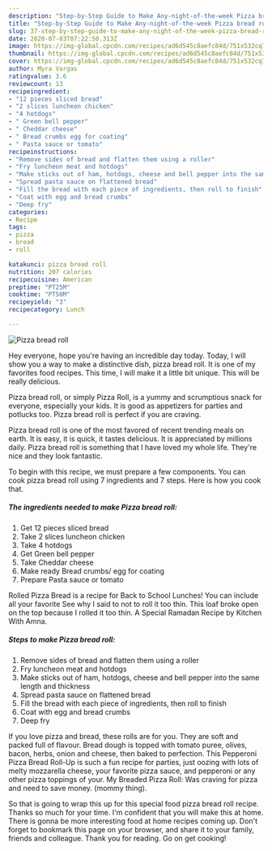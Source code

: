 ```yaml
---
description: "Step-by-Step Guide to Make Any-night-of-the-week Pizza bread roll"
title: "Step-by-Step Guide to Make Any-night-of-the-week Pizza bread roll"
slug: 37-step-by-step-guide-to-make-any-night-of-the-week-pizza-bread-roll
date: 2020-07-03T07:22:50.313Z
image: https://img-global.cpcdn.com/recipes/ad6d545c8aefc84d/751x532cq70/pizza-bread-roll-recipe-main-photo.jpg
thumbnail: https://img-global.cpcdn.com/recipes/ad6d545c8aefc84d/751x532cq70/pizza-bread-roll-recipe-main-photo.jpg
cover: https://img-global.cpcdn.com/recipes/ad6d545c8aefc84d/751x532cq70/pizza-bread-roll-recipe-main-photo.jpg
author: Myra Vargas
ratingvalue: 3.6
reviewcount: 13
recipeingredient:
- "12 pieces sliced bread"
- "2 slices luncheon chicken"
- "4 hotdogs"
- " Green bell pepper"
- " Cheddar cheese"
- " Bread crumbs egg for coating"
- " Pasta sauce or tomato"
recipeinstructions:
- "Remove sides of bread and flatten them using a roller"
- "Fry luncheon meat and hotdogs"
- "Make sticks out of ham, hotdogs, cheese and bell pepper into the same length and thickness"
- "Spread pasta sauce on flattened bread"
- "Fill the bread with each piece of ingredients, then roll to finish"
- "Coat with egg and bread crumbs"
- "Deep fry"
categories:
- Recipe
tags:
- pizza
- bread
- roll

katakunci: pizza bread roll 
nutrition: 207 calories
recipecuisine: American
preptime: "PT25M"
cooktime: "PT50M"
recipeyield: "3"
recipecategory: Lunch

---
```



![Pizza bread roll](https://img-global.cpcdn.com/recipes/ad6d545c8aefc84d/751x532cq70/pizza-bread-roll-recipe-main-photo.jpg)

Hey everyone, hope you're having an incredible day today. Today, I will show you a way to make a distinctive dish, pizza bread roll. It is one of my favorites food recipes. This time, I will make it a little bit unique. This will be really delicious.

Pizza bread roll, or simply Pizza Roll, is a yummy and scrumptious snack for everyone, especially your kids. It is good as appetizers for parties and potlucks too. Pizza bread roll is perfect if you are craving.

Pizza bread roll is one of the most favored of recent trending meals on earth. It is easy, it is quick, it tastes delicious. It is appreciated by millions daily. Pizza bread roll is something that I have loved my whole life. They're nice and they look fantastic.


To begin with this recipe, we must prepare a few components. You can cook pizza bread roll using 7 ingredients and 7 steps. Here is how you cook that.

<!--inarticleads1-->

##### The ingredients needed to make Pizza bread roll:

1. Get 12 pieces sliced bread
1. Take 2 slices luncheon chicken
1. Take 4 hotdogs
1. Get  Green bell pepper
1. Take  Cheddar cheese
1. Make ready  Bread crumbs/ egg for coating
1. Prepare  Pasta sauce or tomato


Rolled Pizza Bread is a recipe for Back to School Lunches! You can include all your favorite See why I said to not to roll it too thin. This loaf broke open on the top because I rolled it too thin. A Special Ramadan Recipe by Kitchen With Amna. 

<!--inarticleads2-->

##### Steps to make Pizza bread roll:

1. Remove sides of bread and flatten them using a roller
1. Fry luncheon meat and hotdogs
1. Make sticks out of ham, hotdogs, cheese and bell pepper into the same length and thickness
1. Spread pasta sauce on flattened bread
1. Fill the bread with each piece of ingredients, then roll to finish
1. Coat with egg and bread crumbs
1. Deep fry


If you love pizza and bread, these rolls are for you. They are soft and packed full of flavour. Bread dough is topped with tomato puree, olives, bacon, herbs, onion and cheese, then baked to perfection. This Pepperoni Pizza Bread Roll-Up is such a fun recipe for parties, just oozing with lots of melty mozzarella cheese, your favorite pizza sauce, and pepperoni or any other pizza toppings of your. My Breaded Pizza Roll: Was craving for pizza and need to save money. (mommy thing). 

So that is going to wrap this up for this special food pizza bread roll recipe. Thanks so much for your time. I'm confident that you will make this at home. There is gonna be more interesting food at home recipes coming up. Don't forget to bookmark this page on your browser, and share it to your family, friends and colleague. Thank you for reading. Go on get cooking!
